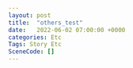 ```yaml
---
layout: post
title:  "others_test"
date:   2022-06-02 07:00:00 +0000
categories: Etc
Tags: Story Etc
SceneCode: []
---
```

